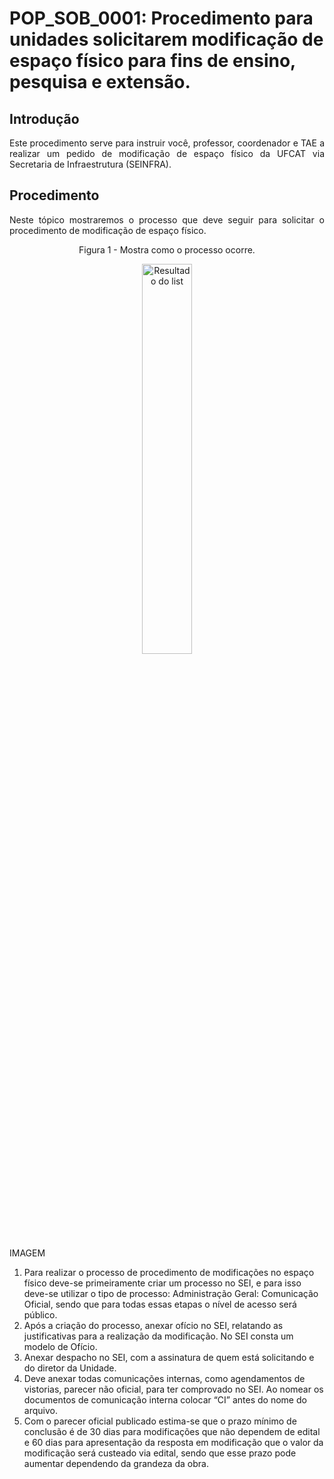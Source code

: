 <h1>POP_SOB_0001: Procedimento para unidades solicitarem modificação de espaço físico para fins de ensino, pesquisa e extensão.</h1>

<h2> Introdução </h2>

<p align="justify"> Este procedimento serve para instruir você, professor, coordenador e TAE a realizar um pedido de modificação de espaço físico da UFCAT via Secretaria de Infraestrutura (SEINFRA).</p>

<h2>Procedimento</h2>

<p align="justify">Neste tópico mostraremos o processo que deve seguir para solicitar o procedimento de modificação de espaço físico.</p>

<p align="center">Figura 1 - Mostra como o processo ocorre.</p>
<p align="center"><img src="/POP/POPSOB0001/FLUXOGRAMA SOB.svg" width="40%" alt="Resultado do list"></p>

IMAGEM 

<body>
<ol>
<li>Para realizar o processo de procedimento de modificações no espaço físico deve-se primeiramente criar um processo no SEI, e para isso deve-se utilizar o tipo de processo: Administração Geral: Comunicação Oficial, sendo que para todas essas etapas o nível de acesso será público. 
</li>
<li>Após a criação do processo, anexar ofício no SEI, relatando as justificativas para a realização da modificação. No SEI consta um modelo de Ofício. 
</li>
<li> Anexar despacho no SEI, com a assinatura de quem está solicitando e do diretor da Unidade. 
</li>
<li>Deve anexar todas comunicações internas, como agendamentos de vistorias, parecer não oficial, para ter comprovado no SEI. Ao nomear os documentos de comunicação interna colocar “CI” antes do nome do arquivo. 
</li>
<li> Com o parecer oficial publicado estima-se que o prazo mínimo de conclusão é de 30 dias para modificações que não dependem de edital e 60 dias para apresentação da resposta em modificação que o valor da modificação será custeado via edital, sendo que esse prazo pode aumentar dependendo da grandeza da obra. 
</li>
</ol>
</body>



